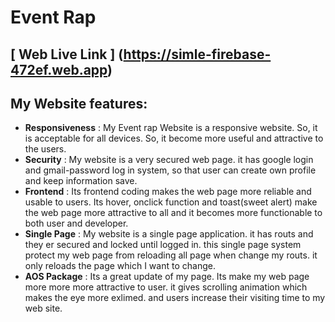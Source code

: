 # Event Rap

## [ Web Live Link ] (https://simle-firebase-472ef.web.app)

## My Website features:

* __Responsiveness__ : My Event rap Website is a responsive website. So, it is acceptable for all devices. So, it become more useful and attractive to the users.
* __Security__ : My website is a very secured web page. it has google login and gmail-password  log in system, so that user can create own profile and keep information save.
* __Frontend__ : Its frontend coding makes the web page more reliable and usable to users. Its hover, onclick function and toast(sweet alert) make the web page more attractive to all and it becomes more functionable to both user and developer.
* __Single Page__ : My website is a single page application. it has routs and they er secured and locked until logged in. this single page system protect my web page from reloading all page when change my routs. it only reloads the page which I want to change.
* __AOS Package__ : Its a great update of my page. Its make my web page more more more attractive to user. it gives scrolling animation which makes the eye more exlimed. and users increase their visiting time to my web site. 

